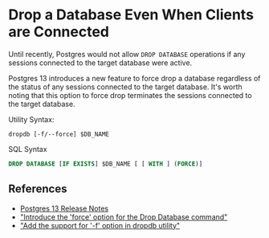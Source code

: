 # Drop a Database Even When Clients are Connected

Until recently, Postgres would not allow `DROP DATABASE` operations if any sessions connected to the target database were active.

Postgres 13 introduces a new feature to force drop a database regardless of the status of any sessions connected to the target database. It's worth noting that this option to force drop terminates the sessions connected to the target database.

Utility Syntax:
```
dropdb [-f/--force] $DB_NAME
```

SQL Syntax
```sql
DROP DATABASE [IF EXISTS] $DB_NAME [ [ WITH ] (FORCE)]
```

## References

- [Postgres 13 Release Notes](https://www.postgresql.org/docs/13/release-13.html#E.1.3.3.%20Utility%20Commands)
- ["Introduce the 'force' option for the Drop Database command"](https://git.postgresql.org/gitweb/?p=postgresql.git;a=commitdiff;h=1379fd537f9fc7941c8acff8c879ce3636dbdb77)
- ["Add the support for '-f' option in dropdb utility"](https://git.postgresql.org/gitweb/?p=postgresql.git;a=commitdiff;h=80e05a088e4edd421c9c0374d54d787c8a4c0d86)
